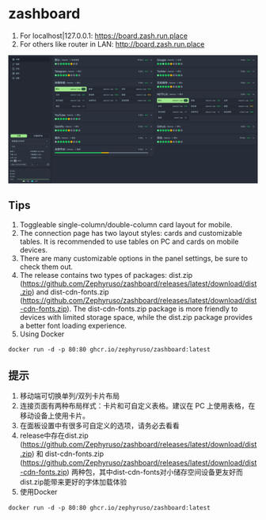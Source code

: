 # zashboard

1. For localhost|127.0.0.1: https://board.zash.run.place
2. For others like router in LAN: http://board.zash.run.place

![alt text](image-1.png)

## Tips

1. Toggleable single-column/double-column card layout for mobile.
2. The connection page has two layout styles: cards and customizable tables. It is recommended to use tables on PC and cards on mobile devices.
3. There are many customizable options in the panel settings, be sure to check them out.
4. The release contains two types of packages: dist.zip (https://github.com/Zephyruso/zashboard/releases/latest/download/dist.zip) and dist-cdn-fonts.zip (https://github.com/Zephyruso/zashboard/releases/latest/download/dist-cdn-fonts.zip). The dist-cdn-fonts.zip package is more friendly to devices with limited storage space, while the dist.zip package provides a better font loading experience.
5. Using Docker

```
docker run -d -p 80:80 ghcr.io/zephyruso/zashboard:latest
```

## 提示

1. 移动端可切换单列/双列卡片布局
2. 连接页面有两种布局样式：卡片和可自定义表格。建议在 PC 上使用表格，在移动设备上使用卡片。
3. 在面板设置中有很多可自定义的选项，请务必去看看
4. release中存在dist.zip (https://github.com/Zephyruso/zashboard/releases/latest/download/dist.zip) 和 dist-cdn-fonts.zip (https://github.com/Zephyruso/zashboard/releases/latest/download/dist-cdn-fonts.zip) 两种包，其中dist-cdn-fonts对小储存空间设备更友好而dist.zip能带来更好的字体加载体验
5. 使用Docker

```
docker run -d -p 80:80 ghcr.io/zephyruso/zashboard:latest
```
